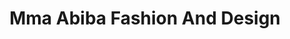 ---
title: "Mma Abiba Fashion And Design"
url: /accra/mma-abiba-fashion-and-design/
shop: tailor
---